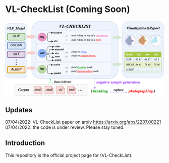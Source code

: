 # VL-CheckList (Coming Soon)

<img src="docs/overview.png" width="800"> 

## Updates
07/04/2022: VL-CheckList paper on arxiv https://arxiv.org/abs/2207.00221
07/04/2022: the code is under review. Please stay tuned.

## Introduction
This repository is the official project page for (VL-CheckList). 
